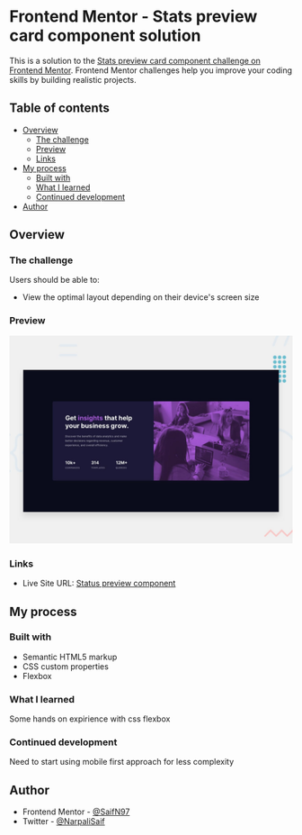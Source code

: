 # Frontend Mentor - Stats preview card component solution

This is a solution to the [Stats preview card component challenge on Frontend Mentor](https://www.frontendmentor.io/challenges/stats-preview-card-component-8JqbgoU62). Frontend Mentor challenges help you improve your coding skills by building realistic projects.

## Table of contents

- [Overview](#overview)
  - [The challenge](#the-challenge)
  - [Preview](#preview)
  - [Links](#links)
- [My process](#my-process)
  - [Built with](#built-with)
  - [What I learned](#what-i-learned)
  - [Continued development](#continued-development)
- [Author](#author)

## Overview

### The challenge

Users should be able to:

- View the optimal layout depending on their device's screen size

### Preview

![Design preview for the Stats preview card component coding challenge](./design/desktop-preview.jpg)

### Links

- Live Site URL: [Status preview component](https://unruffled-goldstine-e1ce4d.netlify.app)

## My process

### Built with

- Semantic HTML5 markup
- CSS custom properties
- Flexbox

### What I learned

Some hands on expirience with css flexbox

### Continued development

Need to start using mobile first approach for less complexity

## Author

- Frontend Mentor - [@SaifN97](https://www.frontendmentor.io/profile/SaifN97)
- Twitter - [@NarpaliSaif](https://twitter.com/NarpaliSaif)
